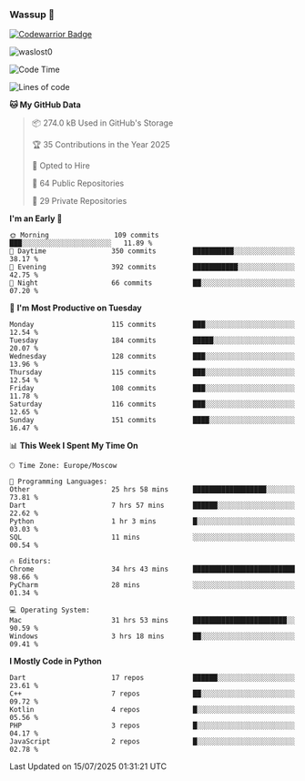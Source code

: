 ### Wassup 👋

[![Codewarrior Badge](https://www.codewars.com/users/waslost/badges/small)](https://www.codewars.com/users/waslost)

<p align="left"> <img src="https://komarev.com/ghpvc/?username=waslost0" alt="waslost0" /></p>

<!--START_SECTION:waka-->
![Code Time](http://img.shields.io/badge/Code%20Time-5%2C933%20hrs%2058%20mins-blue)

![Lines of code](https://img.shields.io/badge/From%20Hello%20World%20I%27ve%20Written-1.5%20million%20lines%20of%20code-blue)

**🐱 My GitHub Data** 

> 📦 274.0 kB Used in GitHub's Storage 
 > 
> 🏆 35 Contributions in the Year 2025
 > 
> 💼 Opted to Hire
 > 
> 📜 64 Public Repositories 
 > 
> 🔑 29 Private Repositories 
 > 
**I'm an Early 🐤** 

```text
🌞 Morning                109 commits         ███░░░░░░░░░░░░░░░░░░░░░░   11.89 % 
🌆 Daytime                350 commits         ██████████░░░░░░░░░░░░░░░   38.17 % 
🌃 Evening                392 commits         ███████████░░░░░░░░░░░░░░   42.75 % 
🌙 Night                  66 commits          ██░░░░░░░░░░░░░░░░░░░░░░░   07.20 % 
```
📅 **I'm Most Productive on Tuesday** 

```text
Monday                   115 commits         ███░░░░░░░░░░░░░░░░░░░░░░   12.54 % 
Tuesday                  184 commits         █████░░░░░░░░░░░░░░░░░░░░   20.07 % 
Wednesday                128 commits         ███░░░░░░░░░░░░░░░░░░░░░░   13.96 % 
Thursday                 115 commits         ███░░░░░░░░░░░░░░░░░░░░░░   12.54 % 
Friday                   108 commits         ███░░░░░░░░░░░░░░░░░░░░░░   11.78 % 
Saturday                 116 commits         ███░░░░░░░░░░░░░░░░░░░░░░   12.65 % 
Sunday                   151 commits         ████░░░░░░░░░░░░░░░░░░░░░   16.47 % 
```


📊 **This Week I Spent My Time On** 

```text
🕑︎ Time Zone: Europe/Moscow

💬 Programming Languages: 
Other                    25 hrs 58 mins      ██████████████████░░░░░░░   73.81 % 
Dart                     7 hrs 57 mins       ██████░░░░░░░░░░░░░░░░░░░   22.62 % 
Python                   1 hr 3 mins         █░░░░░░░░░░░░░░░░░░░░░░░░   03.03 % 
SQL                      11 mins             ░░░░░░░░░░░░░░░░░░░░░░░░░   00.54 % 

🔥 Editors: 
Chrome                   34 hrs 43 mins      █████████████████████████   98.66 % 
PyCharm                  28 mins             ░░░░░░░░░░░░░░░░░░░░░░░░░   01.34 % 

💻 Operating System: 
Mac                      31 hrs 53 mins      ███████████████████████░░   90.59 % 
Windows                  3 hrs 18 mins       ██░░░░░░░░░░░░░░░░░░░░░░░   09.41 % 
```

**I Mostly Code in Python** 

```text
Dart                     17 repos            ██████░░░░░░░░░░░░░░░░░░░   23.61 % 
C++                      7 repos             ██░░░░░░░░░░░░░░░░░░░░░░░   09.72 % 
Kotlin                   4 repos             █░░░░░░░░░░░░░░░░░░░░░░░░   05.56 % 
PHP                      3 repos             █░░░░░░░░░░░░░░░░░░░░░░░░   04.17 % 
JavaScript               2 repos             █░░░░░░░░░░░░░░░░░░░░░░░░   02.78 % 
```




 Last Updated on 15/07/2025 01:31:21 UTC
<!--END_SECTION:waka-->

